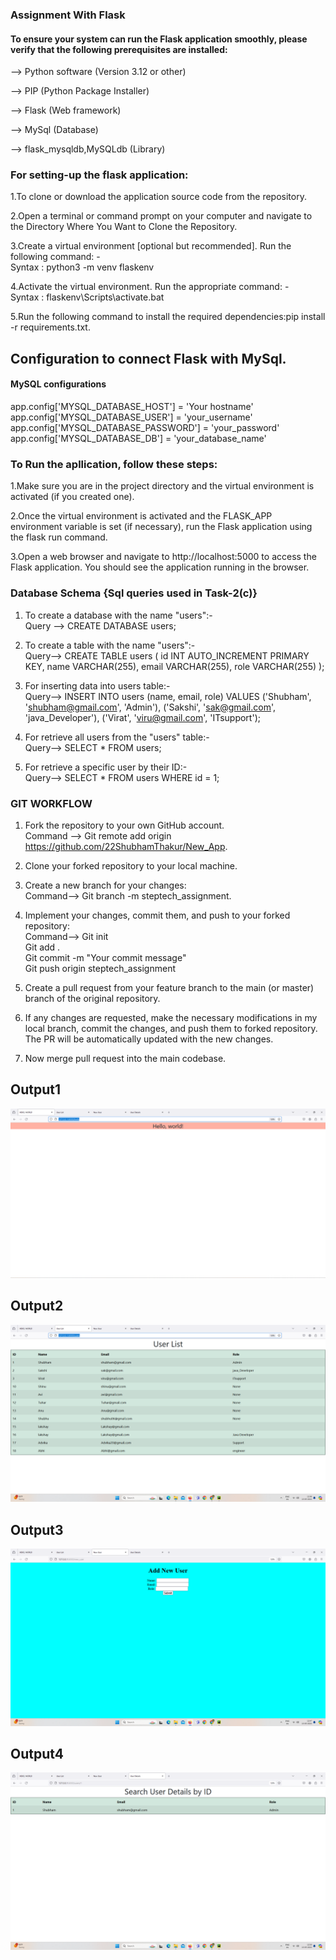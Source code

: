 
### Assignment With Flask

#### To ensure your system can run the Flask application smoothly, please verify that the following prerequisites are installed:

--> Python software (Version 3.12 or other)

--> PIP (Python Package Installer)

--> Flask (Web framework)

--> MySql (Database)

--> flask_mysqldb,MySQLdb (Library)

### For setting-up the flask application:

1.To clone or download the application source code from the repository.

2.Open a terminal or command prompt on your computer and navigate to the Directory Where You Want to Clone the Repository.

3.Create a virtual environment [optional but recommended]. Run the following command: - <br> Syntax : python3 -m venv flaskenv

4.Activate the virtual environment. Run the appropriate command: -<br> Syntax : flaskenv\Scripts\activate.bat

5.Run the following command to install the required dependencies:pip install -r requirements.txt.

## Configuration to connect Flask with MySql.

#### MySQL configurations
app.config['MYSQL_DATABASE_HOST'] = 'Your hostname'<br>
app.config['MYSQL_DATABASE_USER'] = 'your_username'<br>
app.config['MYSQL_DATABASE_PASSWORD'] = 'your_password'<br>
app.config['MYSQL_DATABASE_DB'] = 'your_database_name'<br>

### To Run the apllication, follow these steps:
1.Make sure you are in the project directory and the virtual environment is activated (if you created one).

2.Once the virtual environment is activated and the FLASK_APP environment variable is set (if necessary), run the Flask application using the flask run command.

3.Open a web browser and navigate to http://localhost:5000 to access the Flask application. You should see the application running in the browser.

### Database Schema {Sql queries used in Task-2(c)}
1. To create a database with the name "users":-<br> 
   Query --> CREATE DATABASE users;

2. To create a table with the name "users":-<br>
  Query--> CREATE TABLE users (
                id INT AUTO_INCREMENT PRIMARY KEY,
                name VARCHAR(255),
                email VARCHAR(255),
                role VARCHAR(255)
                ); 

3. For inserting data into users table:-<br>
  Query--> INSERT INTO users (name, email, role) VALUES
            ('Shubham', 'shubham@gmail.com', 'Admin'),
            ('Sakshi', 'sak@gmail.com', 'java_Developer'),
            ('Virat', 'viru@gmail.com', 'ITsupport');

4. For retrieve all users from the "users" table:-<br>
  Query--> SELECT * FROM users;

5. For retrieve a specific user by their ID:-<br>
  Query--> SELECT * FROM users WHERE id = 1;


### GIT WORKFLOW

1. Fork the repository to your own GitHub account.<br>
Command --> Git remote add origin https://github.com/22ShubhamThakur/New_App.

2. Clone your forked repository to your local machine.

3. Create a new branch for your changes:<br>
Command--> Git branch -m steptech_assignment.

4. Implement your changes, commit them, and push to your forked repository:<br>
Command--> Git init <br> 
           Git add .<br>
           Git commit -m "Your commit message"<br>
           Git push origin steptech_assignment

5. Create a pull request from your feature branch to the main (or master) branch of the original repository.

6. If any changes are requested, make the necessary modifications in my local branch, commit the changes, and push them to forked repository. The PR will be automatically updated with the new changes.

7. Now merge pull request into the main codebase.






## Output1
![hello](https://github.com/22ShubhamThakur/New_App/blob/steptech_assignment/Output/Output1.png?raw=true)
## Output2
![Users](https://github.com/22ShubhamThakur/New_App/blob/steptech_assignment/Output/Output2.png?raw=true)
## Output3
![new_user](https://github.com/22ShubhamThakur/New_App/blob/steptech_assignment/Output/output3.png?raw=true)
## Output4
![users/id](https://github.com/22ShubhamThakur/New_App/blob/steptech_assignment/Output/output4.png?raw=true)
